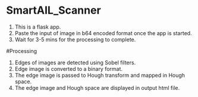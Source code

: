 # SmartAIL_Scanner

1. This is a flask app.
2. Paste the input of image in b64 encoded format once the app is started.
3. Wait for 3-5 mins for the processing to complete.

#Processing
1. Edges of images are detected using Sobel filters.
2. Edge image is converted to a binary format.
3. The edge image is passed to Hough transform and mapped in Hough space.
4. The edge image and Hough space are displayed in output html file.

